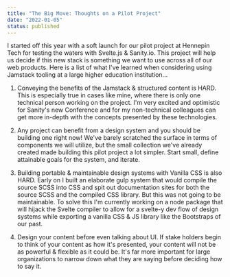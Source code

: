 ```yaml
---
title: "The Big Move: Thoughts on a Pilot Project"
date: "2022-01-05"
status: published
---
```


I started off this year with a soft launch for our pilot project at Hennepin Tech for testing the waters with Svelte.js & Sanity.io. This project will help us decide if this new stack is something we want to use across all of our web products. Here is a list of what I've learned when considering using Jamstack tooling at a large higher education institution...

1. Conveying the benefits of the Jamstack & structured content is HARD. This is especially true in cases like mine, where there is only one technical person working on the project. I'm very excited and optimistic for Sanity's new Conference and for my non-technical colleagues can get more in-depth with the concepts presented by these technologies.

2. Any project can benefit from a design system and you should be building one right now! We've barely scratched the surface in terms of components we will utilize, but the small collection we've already created made building this pilot project a lot simpler. Start small, define attainable goals for the system, and iterate.

3. Building portable & maintainable design systems with Vanilla CSS is also HARD. Early on I built an elaborate gulp system that would compile the source SCSS into CSS and spit out documentation sites for both the source SCSS and the compiled CSS library. But this was not going to be maintainable. To solve this I'm currently working on a node package that will hijack the Svelte compiler to allow for a svelte-y dev flow of design systems while exporting a vanilla CSS & JS library like the Bootstraps of our past. 

4. Design your content before even talking about UI. If stake holders begin to think of your content as how it's presented, your content will not be as powerful & flexible as it could be. It's far more important for large organizations to narrow down what they are saying before deciding how to say it.

